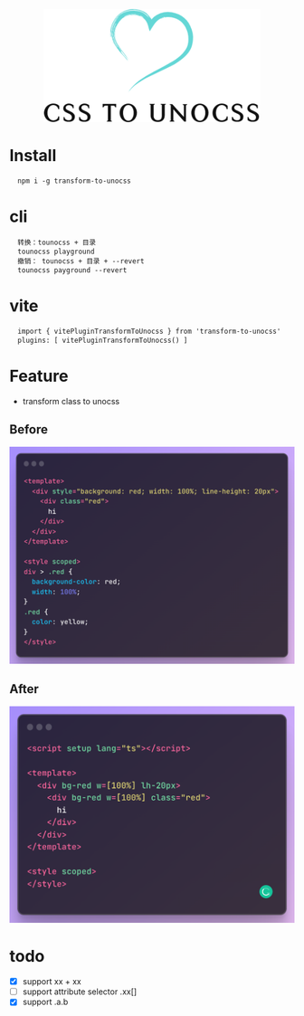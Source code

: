 <p align="center">
<img height="200" src="./assets/kv.png" alt="to unocss">
</p>

# Install

```
  npm i -g transform-to-unocss
```

# cli

```
  转换：tounocss + 目录
  tounocss playground
  撤销： tounocss + 目录 + --revert
  tounocss payground --revert
```

# vite

```
  import { vitePluginTransformToUnocss } from 'transform-to-unocss'
  plugins: [ vitePluginTransformToUnocss() ]
```

# Feature

- transform class to unocss

## Before

![before](/assets/before.png)

## After

![after](/assets/after.png)

# todo

- [x] support xx + xx
- [ ] support attribute selector .xx[]
- [x] support .a.b
